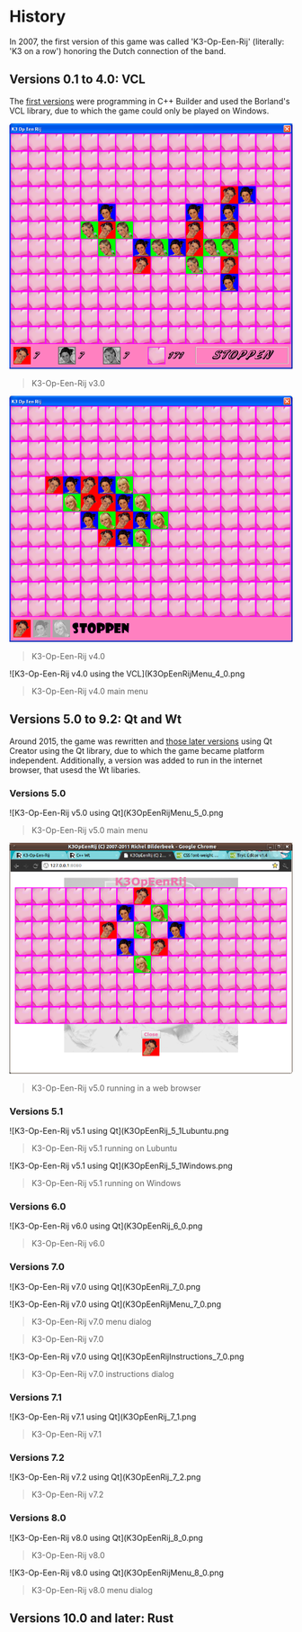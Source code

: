 # History

In 2007, the first version of this game was called 'K3-Op-Een-Rij' (literally: 'K3 on a row')
honoring the Dutch connection of the band.

## Versions 0.1 to 4.0: VCL

The [first versions](https://github.com/richelbilderbeek/K3OpEenRijVcl)
were programming in C++ Builder and used the Borland's VCL library,
due to which the game could only be played on Windows.

![K3-Op-Een-Rij v3.0 using the VCL](K3OpEenRij_3_0.png)

> K3-Op-Een-Rij v3.0

![K3-Op-Een-Rij v4.0 using the VCL](K3OpEenRij_4_0.png)

> K3-Op-Een-Rij v4.0

![K3-Op-Een-Rij v4.0 using the VCL](K3OpEenRijMenu_4_0.png

> K3-Op-Een-Rij v4.0 main menu

## Versions 5.0 to 9.2: Qt and Wt

Around 2015, the game was rewritten and
[those later versions](https://github.com/richelbilderbeek/K3OpEenRij)
using Qt Creator using the Qt library, due to which the game
became platform independent. Additionally,
a version was added to run in the internet browser,
that usesd the Wt libaries.

### Versions 5.0

![K3-Op-Een-Rij v5.0 using Qt](K3OpEenRijMenu_5_0.png

> K3-Op-Een-Rij v5.0 main menu

![K3-Op-Een-Rij v5.0 using Qt](K3OpEenRij_5_0.png)

> K3-Op-Een-Rij v5.0 running in a web browser

### Versions 5.1

![K3-Op-Een-Rij v5.1 using Qt](K3OpEenRij_5_1Lubuntu.png

> K3-Op-Een-Rij v5.1 running on Lubuntu

![K3-Op-Een-Rij v5.1 using Qt](K3OpEenRij_5_1Windows.png

> K3-Op-Een-Rij v5.1 running on Windows

### Versions 6.0

![K3-Op-Een-Rij v6.0 using Qt](K3OpEenRij_6_0.png

> K3-Op-Een-Rij v6.0

### Versions 7.0

![K3-Op-Een-Rij v7.0 using Qt](K3OpEenRij_7_0.png

![K3-Op-Een-Rij v7.0 using Qt](K3OpEenRijMenu_7_0.png

> K3-Op-Een-Rij v7.0 menu dialog

> K3-Op-Een-Rij v7.0

![K3-Op-Een-Rij v7.0 using Qt](K3OpEenRijInstructions_7_0.png

> K3-Op-Een-Rij v7.0 instructions dialog

### Versions 7.1

![K3-Op-Een-Rij v7.1 using Qt](K3OpEenRij_7_1.png

> K3-Op-Een-Rij v7.1

### Versions 7.2

![K3-Op-Een-Rij v7.2 using Qt](K3OpEenRij_7_2.png

> K3-Op-Een-Rij v7.2

### Versions 8.0

![K3-Op-Een-Rij v8.0 using Qt](K3OpEenRij_8_0.png

> K3-Op-Een-Rij v8.0

![K3-Op-Een-Rij v8.0 using Qt](K3OpEenRijMenu_8_0.png

> K3-Op-Een-Rij v8.0 menu dialog

## Versions 10.0 and later: Rust

